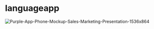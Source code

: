 # languageapp
![Purple-App-Phone-Mockup-Sales-Marketing-Presentation-1536x864](https://github.com/user-attachments/assets/da237b68-e03b-4a49-8f16-2a3ab90ab63a)
